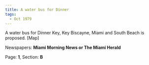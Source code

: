 ```yaml
---  
title: A water bus for Dinner  
tags:  
  - Oct 1979  
---  
```

  
A water bus for Dinner Key, Key Biscayne, Miami and South Beach is proposed. [Map]  
  
Newspapers: **Miami Morning News or The Miami Herald**  
  
Page: **1**, Section: **B** 
